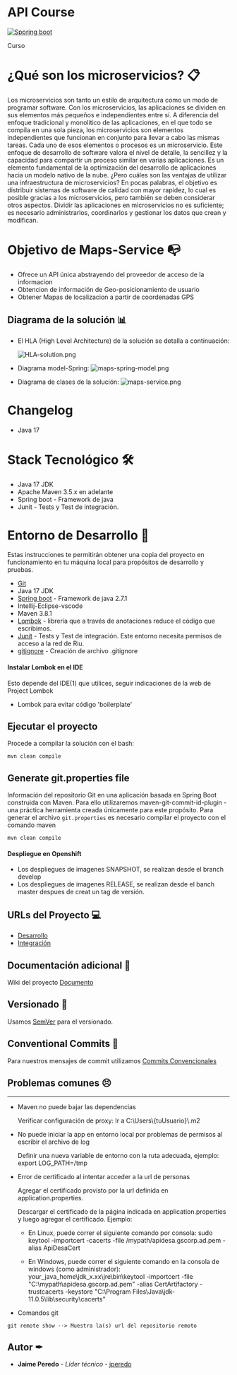 # API Course
[![Sppring boot ](https://img.shields.io/badge/JAVA-<Stable>-<COLOR>.svg)](https://GitHub.com/Naereen/StrapDown.js/graphs/commit-activity)

Curso
# ¿Qué son los microservicios? 📋

Los microservicios son tanto un estilo de arquitectura como un modo de programar software. Con los microservicios, las aplicaciones se dividen en sus elementos más pequeños e
independientes entre sí. A diferencia del enfoque tradicional y monolítico de las aplicaciones, en el que todo se compila en una sola pieza, los microservicios son elementos
independientes que funcionan en conjunto para llevar a cabo las mismas tareas. Cada uno de esos elementos o procesos es un microservicio. Este enfoque de desarrollo de software
valora el nivel de detalle, la sencillez y la capacidad para compartir un proceso similar en varias aplicaciones. Es un elemento fundamental de la optimización del desarrollo de
aplicaciones hacia un modelo nativo de la nube.
¿Pero cuáles son las ventajas de utilizar una infraestructura de microservicios? En pocas palabras, el objetivo es distribuir sistemas de software de calidad con mayor rapidez,
lo cual es posible gracias a los microservicios, pero también se deben considerar otros aspectos. Dividir las aplicaciones en microservicios no es suficiente; es necesario
administrarlos, coordinarlos y gestionar los datos que crean y modifican.

# Objetivo de Maps-Service 📭
* Ofrece un API única abstrayendo del proveedor de acceso de la informacion
* Obtencion de información de Geo-posicionamiento de usuario
* Obtener Mapas de localizacion a partir de coordenadas GPS
## Diagrama de la solución  📊️
* El HLA (High Level Architecture) de la solución se detalla a continuación:

  ![HLA-solution.png](HLA-solution.png)
* Diagrama model-Spring:
  ![maps-spring-model.png](maps-spring-model.png)
* Diagrama de clases de la solución:
  ![maps-service.png](maps-service.png)
# Changelog
* Java 17
# Stack Tecnológico 🛠️
* Java 17 JDK
* Apache Maven 3.5.x en adelante
* Spring boot - Framework de java
* Junit - Tests y Test de integración.
# Entorno de Desarrollo 🚀
Estas instrucciones te permitirán obtener una copia del proyecto en funcionamiento en tu máquina local para propósitos de desarrollo y pruebas.
* [Git]()
* Java 17 JDK
* [Spring boot](https://spring.io/projects/spring-boot) - Framework de java 2.7.1
* Intellij-Eclipse-vscode
* Maven 3.8.1
* [Lombok](https://projectlombok.org/) - librería que a través de anotaciones reduce el código que escribimos.
* [Junit](https://junit.org/junit5/) - Tests y Test de integración.
  Este entorno necesita permisos de acceso a la red de Riu.
* [gitignore](https://www.toptal.com/developers/gitignore) - Creación de archivo .gitignore

#### Instalar Lombok en el IDE
Esto depende del IDE(1) que utilices, seguir indicaciones de la web de Project Lombok

* Lombok para evitar código 'boilerplate'

## Ejecutar el proyecto

Procede a compilar la solución con el bash:

```
mvn clean compile
```

## Generate git.properties file

Información del repositorio Git en una aplicación basada en Spring Boot construida con Maven.
Para ello utilizaremos maven-git-commit-id-plugin - una práctica herramienta creada únicamente para este propósito.
Para generar el archivo `git.properties` es necesario compilar el proyecto con el comando maven

```shell
mvn clean compile
```
#### Despliegue en Openshift
* Los despliegues de imagenes SNAPSHOT, se realizan desde el branch develop
* Los despliegues de imagenes RELEASE, se realizan desde el banch master despues de creat un tag de versión.

## URLs del Proyecto  💻

* [Desarrollo](pendiente)
* [Integración](pendiente)



## Documentación adicional 📖

Wiki del proyecto [Documento]()



## Versionado 📌

Usamos [SemVer](http://semver.org/) para el versionado.

## Conventional Commits 🔧
Para nuestros mensajes de commit utilizamos [Commits Convencionales](https://www.conventionalcommits.org/)


## Problemas comunes 😣

---

* Maven no puede bajar las dependencias

  Verificar configuración de proxy: Ir a C:\Users\\{tuUsuario}\\.m2

* No puede iniciar la app en entorno local por problemas de permisos al escribir el archivo de log

  Definir una nueva variable de entorno con la ruta adecuada, ejemplo: export LOG_PATH=/tmp

* Error de certificado al intentar acceder a la url de personas

  Agregar el certificado provisto por la url definida en application.properties.

  Descargar el certificado de la página indicada en application.properties y luego agregar el certificado.
  Ejemplo:
    * En Linux, puede correr el siguiente comando por consola:
      sudo keytool -importcert -cacerts -file /mypath/apidesa.gscorp.ad.pem -alias ApiDesaCert

    * En Windows, puede correr el siguiente comando en la consola de windows (como administrador):
      your_java_home\jdk_x.xx\jre\bin\keytool -importcert -file "C:\mypath\apidesa.gscorp.ad.pem" -alias CertArtifactory -trustcacerts -keystore "C:\Program Files\Java\jdk-11.0.5\lib\security\cacerts"
* Comandos git
```
git remote show --> Muestra la(s) url del repositorio remoto
```

## Autor ✒

* **Jaime Peredo** - *Líder técnico* - [jperedo](https://gitlab/jperedo)
